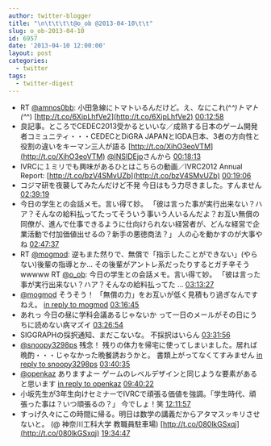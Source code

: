 ```yaml
---
author: twitter-blogger
title: "\n\t\t\t\t@o_ob @2013-04-10\t\t"
slug: o_ob-2013-04-10
id: 6957
date: '2013-04-10 12:00:00'
layout: post
categories:
  - twitter
tags:
  - twitter-digest
---
```


*   RT [@amnos0bb](http://twitter.com/amnos0bb): 小田急線にトマトいるんだけど。え、なにこれ(^_^)トマト(^_^) [http://t.co/6XipLhfVe2](http://t.co/6XipLhfVe2) [00:12:58](http://twitter.com/o_ob/statuses/321641895556161537)
*   良記事。ところでCEDEC2013受かるといいな／成熟する日本のゲーム開発者コミュニティ・・・CEDECとDiGRA JAPANとIGDA日本、3者の方向性と役割の違いをキーマン三人が語る [http://t.co/XihO3eoVTM](http://t.co/XihO3eoVTM) [@INSIDEjp](http://twitter.com/INSIDEjp)さんから [00:18:13](http://twitter.com/o_ob/statuses/321643217185566720)
*   IVRCに１ミリでも興味があるひとはこちらの動画／IVRC2012 Annual Report: [http://t.co/bzV4SMvUZb](http://t.co/bzV4SMvUZb) [00:19:06](http://twitter.com/o_ob/statuses/321643440859385856)
*   コジマ研を夜襲してみたんだけど不発 今日はもう力尽きました。すんません [02:39:19](http://twitter.com/o_ob/statuses/321678726465208320)
*   今日の学生との会話メモ。言い得て妙。 「彼は言った事が実行出来ない？ハア？そんなの給料払ってたってそういう事いう人いるんだよ？お互い無償の同僚が、進んで仕事できるように仕向けられない経営者が、どんな経営で企業活動で付加価値出せるの？新手の悪徳商法？」 人の心を動かすのが大事やね [02:47:37](http://twitter.com/o_ob/statuses/321680813806743554)
*   RT [@mogmod](http://twitter.com/mogmod): 逆もまた然りで、無償で「指示したことができない」(やらない)後輩の指導とか… その後輩がアントレ系だったりするとガチ辛そうwwwww RT [@o_ob](http://twitter.com/o_ob): 今日の学生との会話メモ。言い得て妙。 「彼は言った事が実行出来ない？ハア？そんなの給料払ってた ... [03:13:27](http://twitter.com/o_ob/statuses/321687314738855936)
*   [@mogmod](http://twitter.com/mogmod) そうそう！ 「無償の力」をお互いが低く見積もり過ぎなんですねえ。 [in reply to mogmod](http://twitter.com/mogmod/statuses/321685669271445504) [03:16:45](http://twitter.com/o_ob/statuses/321688147807318017)
*   あれっ 今日の昼に学科会議あるじゃないか って一日のメールがその日にうちに読めない病マズイ [03:26:54](http://twitter.com/o_ob/statuses/321690700347498496)
*   SIGGRAPHの採択通知、まだこないな。 不採択はいらん [03:31:56](http://twitter.com/o_ob/statuses/321691967807426560)
*   [@snoopy3298ps](http://twitter.com/snoopy3298ps) 残念！ 残りの体力を帰宅に使ってしまいました。居れば晩酌・・・じゃなかった晩餐誘おうかと。 書類上がってなくてすみません [in reply to snoopy3298ps](http://twitter.com/snoopy3298ps/statuses/321690504922279936) [03:40:35](http://twitter.com/o_ob/statuses/321694144550559744)
*   [@openkaz](http://twitter.com/openkaz) ありますよー ゲームのレベルデザインと同じような要素があると思います [in reply to openkaz](http://twitter.com/openkaz/statuses/321780483874770944) [09:40:22](http://twitter.com/o_ob/statuses/321784685070008320)
*   小坂先生が3年生向けセミナーでIVRCで頑張る価値を強調。「学生時代、頑張った事は？いつ頑張るの？」 今でしょ！笑 [12:11:57](http://twitter.com/o_ob/statuses/321822833527386112)
*   すっげ久々にこの時間に帰る。明日は数学の講義だからアタマスッキリさせないと。 (@ 神奈川工科大学 教職員駐車場) [http://t.co/080lkGSxqj](http://t.co/080lkGSxqj) [19:34:47](http://twitter.com/o_ob/statuses/321934274909597696)
